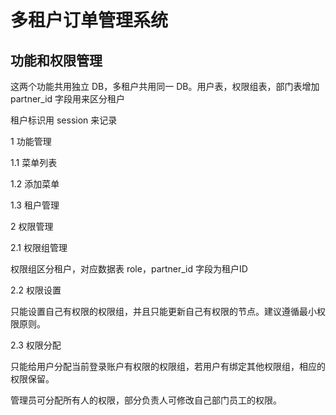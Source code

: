# 多租户订单管理系统

## 功能和权限管理

这两个功能共用独立 DB，多租户共用同一 DB。用户表，权限组表，部门表增加 partner_id 字段用来区分租户

租户标识用 session 来记录

1 功能管理  

1.1 菜单列表  

1.2 添加菜单

1.3 租户管理

2 权限管理  

2.1 权限组管理  

权限组区分租户，对应数据表 role，partner_id 字段为租户ID

2.2 权限设置

只能设置自己有权限的权限组，并且只能更新自己有权限的节点。建议遵循最小权限原则。

2.3 权限分配

只能给用户分配当前登录账户有权限的权限组，若用户有绑定其他权限组，相应的权限保留。

管理员可分配所有人的权限，部分负责人可修改自己部门员工的权限。  

